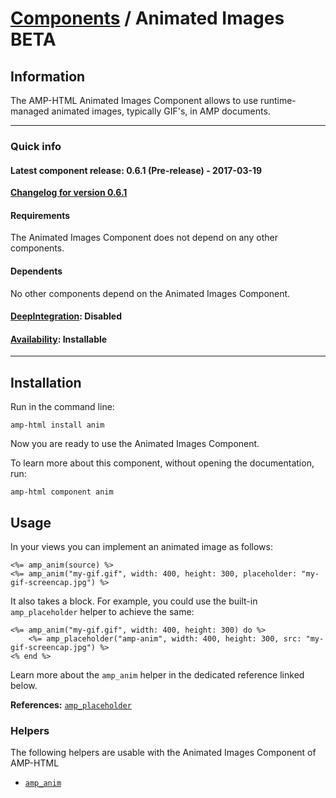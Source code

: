 
# [Components](https://github.com/slooob/amp-html/tree/master/lib/amp-html/components/docs) / Animated Images BETA


## Information

The AMP-HTML Animated Images Component allows to use runtime-managed animated images, typically GIF's, in AMP documents.

---

### Quick info

#### Latest component release: 0.6.1 (Pre-release) - 2017-03-19

[**Changelog for version 0.6.1**](https://github.com/slooob/amp-html/blob/master/CHANGELOG.md#061-pre-release---2017-03-19)

#### Requirements

The Animated Images Component does not depend on any other components.

#### Dependents

No other components depend on the Animated Images Component.

#### [DeepIntegration](https://github.com/slooob/amp-html/tree/master/lib/amp-html/components/docs#deepintegration-components): Disabled

#### [Availability](https://github.com/slooob/amp-html/tree/master/lib/amp-html/components/docs#availability-of-components): Installable

---

## Installation

Run in the command line:

    amp-html install anim

Now you are ready to use the Animated Images Component.

To learn more about this component, without opening the documentation, run:

    amp-html component anim


## Usage

In your views you can implement an animated image as follows:

    <%= amp_anim(source) %>
    <%= amp_anim("my-gif.gif", width: 400, height: 300, placeholder: "my-gif-screencap.jpg") %>

It also takes a block. For example, you could use the built-in `amp_placeholder` helper to achieve the same:

    <%= amp_anim("my-gif.gif", width: 400, height: 300) do %>
        <%= amp_placeholder("amp-anim", width: 400, height: 300, src: "my-gif-screencap.jpg") %>
    <% end %>

Learn more about the `amp_anim` helper in the dedicated reference linked below.

**References:** [`amp_placeholder`](https://github.com/slooob/amp-html/blob/master/lib/amp-html/helpers/docs/amp_placeholder.md)


### Helpers

The following helpers are usable with the Animated Images Component of AMP-HTML

* [`amp_anim`](https://github.com/slooob/amp-html/blob/master/lib/amp-html/helpers/docs/amp_anim.md)
